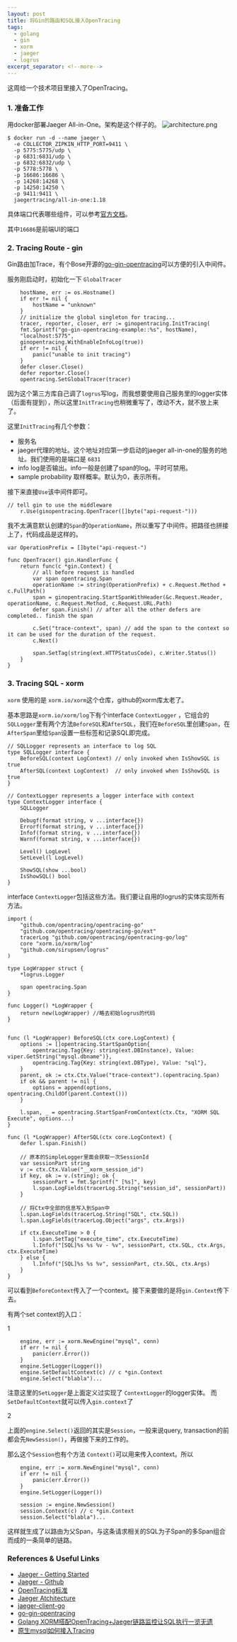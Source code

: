 ```yaml
---
layout: post
title: 将Gin的路由和SQL接入OpenTracing
tags:
  - golang
  - gin
  - xorm
  - jaeger
  - logrus
excerpt_separator: <!--more-->
---
```


这周给一个技术项目里接入了OpenTracing。

### 1. 准备工作
用docker部署Jaeger All-in-One。架构是这个样子的。
![architecture.png](https://www.jaegertracing.io/img/architecture-v1.png)

```
$ docker run -d --name jaeger \
  -e COLLECTOR_ZIPKIN_HTTP_PORT=9411 \
  -p 5775:5775/udp \
  -p 6831:6831/udp \
  -p 6832:6832/udp \
  -p 5778:5778 \
  -p 16686:16686 \
  -p 14268:14268 \
  -p 14250:14250 \
  -p 9411:9411 \
  jaegertracing/all-in-one:1.18
```
具体端口代表哪些组件，可以参考[官方文档](https://www.jaegertracing.io/docs/1.18/getting-started/)。

其中`16686`是前端UI的端口

<!--more-->

### 2. Tracing Route - gin

Gin路由加Trace，有个Bose开源的[go-gin-opentracing](https://github.com/Bose/go-gin-opentracing)可以方便的引入中间件。

服务刚启动时，初始化一下 `GlobalTracer`

```golang
    hostName, err := os.Hostname()
	if err != nil {
		hostName = "unknown"
	}
	// initialize the global singleton for tracing...
	tracer, reporter, closer, err := ginopentracing.InitTracing(
	fmt.Sprintf("go-gin-opentracing-example::%s", hostName),
	"localhost:5775", 
	ginopentracing.WithEnableInfoLog(true))
	if err != nil {
		panic("unable to init tracing")
	}
	defer closer.Close()
	defer reporter.Close()
	opentracing.SetGlobalTracer(tracer)
```	

因为这个第三方库自己调了`logrus`写log，而我想要使用自己服务里的logger实体（后面有提到），所以这里`InitTracing`也稍微重写了，改动不大，就不放上来了。

这里`InitTracing`有几个参数：
- 服务名
- jaeger代理的地址。这个地址对应第一步启动的jaeger all-in-one的服务的地址。我们使用的是端口是 `6831`
- info log是否输出。info一般是创建了span的log。平时可禁用。
- sample probability 取样概率。默认为0，表示所有。

接下来直接`Use`该中间件即可。

```golang
// tell gin to use the middleware
	r.Use(ginopentracing.OpenTracer([]byte("api-request-")))
```

我不太满意默认创建的`Span`的`OperationName`，所以重写了中间件。把路径也拼接上了，代码成品是这样的。

```golang
var OperationPrefix = []byte("api-request-")

func OpenTracer() gin.HandlerFunc {
	return func(c *gin.Context) {
		// all before request is handled
		var span opentracing.Span
		operationName := string(OperationPrefix) + c.Request.Method + c.FullPath()
		span = ginopentracing.StartSpanWithHeader(&c.Request.Header, operationName, c.Request.Method, c.Request.URL.Path)
		defer span.Finish() // after all the other defers are completed.. finish the span

		c.Set("trace-context", span) // add the span to the context so it can be used for the duration of the request.
		c.Next()

		span.SetTag(string(ext.HTTPStatusCode), c.Writer.Status())
	}
}
```

### 3. Tracing SQL - xorm
`xorm` 使用的是 `xorm.io/xorm`这个仓库，github的xorm库太老了。

基本思路是`xorm.io/xorm/log`下有个interface `ContextLogger` ，它组合的`SQLLogger`里有两个方法`BeforeSQL`和`AfterSQL`，我们在`BeforeSQL`里创建`Span`，在`AfterSpan`里给`Span`设置一些标签和记录SQL即完成。

```
// SQLLogger represents an interface to log SQL
type SQLLogger interface {
	BeforeSQL(context LogContext) // only invoked when IsShowSQL is true
	AfterSQL(context LogContext)  // only invoked when IsShowSQL is true
}

// ContextLogger represents a logger interface with context
type ContextLogger interface {
	SQLLogger

	Debugf(format string, v ...interface{})
	Errorf(format string, v ...interface{})
	Infof(format string, v ...interface{})
	Warnf(format string, v ...interface{})

	Level() LogLevel
	SetLevel(l LogLevel)

	ShowSQL(show ...bool)
	IsShowSQL() bool
}
```

interface `ContextLogger`包括这些方法。我们要让自用的logrus的实体实现所有方法。

```
import (
	"github.com/opentracing/opentracing-go"
	"github.com/opentracing/opentracing-go/ext"
	tracerLog "github.com/opentracing/opentracing-go/log"
	core "xorm.io/xorm/log"
	"github.com/sirupsen/logrus"
)

type LogWrapper struct {
	*logrus.Logger

	span opentracing.Span
}

func Logger() *LogWrapper {
	return new(LogWrapper) //略去初始logrus的代码
}


func (l *LogWrapper) BeforeSQL(ctx core.LogContext) {
	options := []opentracing.StartSpanOption{
		opentracing.Tag{Key: string(ext.DBInstance), Value: viper.GetString("mysql.dbname")},
		opentracing.Tag{Key: string(ext.DBType), Value: "sql"},
	}
	parent, ok := ctx.Ctx.Value("trace-context").(opentracing.Span)
	if ok && parent != nil {
		options = append(options, opentracing.ChildOf(parent.Context()))
	}

	l.span, _ = opentracing.StartSpanFromContext(ctx.Ctx, "XORM SQL Execute", options...)
}

func (l *LogWrapper) AfterSQL(ctx core.LogContext) {
	defer l.span.Finish()

	// 原本的SimpleLogger里面会获取一次SessionId
	var sessionPart string
	v := ctx.Ctx.Value("__xorm_session_id")
	if key, ok := v.(string); ok {
		sessionPart = fmt.Sprintf(" [%s]", key)
		l.span.LogFields(tracerLog.String("session_id", sessionPart))
	}

	// 将Ctx中全部的信息写入到Span中
	l.span.LogFields(tracerLog.String("SQL", ctx.SQL))
	l.span.LogFields(tracerLog.Object("args", ctx.Args))

	if ctx.ExecuteTime > 0 {
		l.span.SetTag("execute_time", ctx.ExecuteTime)
		l.Infof("[SQL]%s %s %v - %v", sessionPart, ctx.SQL, ctx.Args, ctx.ExecuteTime)
	} else {
		l.Infof("[SQL]%s %s %v", sessionPart, ctx.SQL, ctx.Args)
	}
}
```

可以看到`BeforeContext`传入了一个context。接下来要做的是将`gin.Context`传下去。

有两个set context的入口：

1

```golang
	engine, err := xorm.NewEngine("mysql", conn)
	if err != nil {
		panic(err.Error())
	}
	engine.SetLogger(Logger())
	engine.SetDefaultContext(c) // c *gin.Context
	engine.Select("blabla")...

```
注意这里的`SetLogger`是上面定义过实现了 `ContextLogger`的logger实体。
而`SetDefaultContext`就可以传入`gin.context`了

2

上面的`engine.Select()`返回的其实是`Session`，一般来说query, transaction的前都会先`NewSession()`，再做接下来的工作的。

那么这个`Session`也有个方法 `Context()`可以用来传入context。所以

```
	engine, err := xorm.NewEngine("mysql", conn)
	if err != nil {
		panic(err.Error())
	}
	engine.SetLogger(Logger())
	
	session := engine.NewSession()
	session.Context(c) // c *gin.Context
	session.Select("blabla")...
```

这样就生成了以路由为父Span，与这条请求相关的SQL为子Span的多Span组合而成的一条简单的链路。

### References & Useful Links
- [Jaeger - Getting Started](https://www.jaegertracing.io/docs/1.18/getting-started/)
- [Jaeger - Github](https://github.com/jaegertracing/jaeger)
- [OpenTracing标准](https://opentracing.io/specification/)
- [Jaeger Atchitecture](https://www.jaegertracing.io/docs/1.18/architecture/)
- [jaeger-client-go](https://github.com/jaegertracing/jaeger-client-go)
- [go-gin-opentracing](https://github.com/Bose/go-gin-opentracing)
- [Golang XORM搭配OpenTracing+Jaeger链路监控让SQL执行一览无遗](https://gitee.com/avtion/xormWithTracing)
- [原生mysql如何接入Tracing](https://ceshihao.github.io/2018/11/29/tracing-db-operations/)